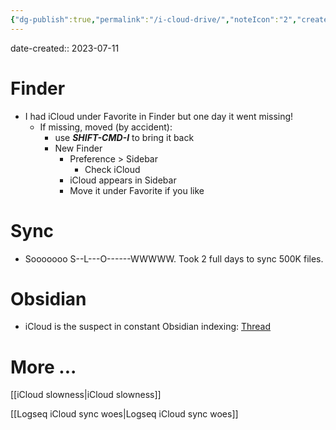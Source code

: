 ```yaml
---
{"dg-publish":true,"permalink":"/i-cloud-drive/","noteIcon":"2","created":"","updated":""}
---
```


date-created:: 2023-07-11
# Finder
- I had iCloud under Favorite in Finder but one day it went missing!
	- If missing, moved (by accident):
		- use ***SHIFT-CMD-I*** to bring it back
		- New Finder
			- Preference > Sidebar
				- Check iCloud
			- iCloud appears in Sidebar
			- Move it under Favorite if you like
# Sync
- Sooooooo S--L---O------WWWWW.
Took 2 full days to sync 500K files.
# Obsidian
- iCloud is the suspect in constant Obsidian indexing: [Thread](https://forum.obsidian.md/t/obsidian-keeps-indexing-my-vault/30636)

# More ...

[[iCloud slowness\|iCloud slowness]]

[[Logseq iCloud sync woes\|Logseq iCloud sync woes]]